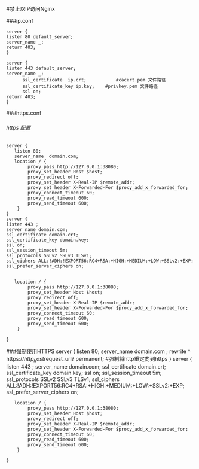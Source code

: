 #禁止以IP访问Nginx



###ip.conf

    server {
    listen 80 default_server;
    server_name _;
    return 403;
    }

    server {
    listen 443 default_server;
    server_name _;
          ssl_certificate  ip.crt;           #cacert.pem 文件路径
          ssl_certificate_key ip.key;    #privkey.pem 文件路径
          ssl on;
    return 403;
    }

###https.conf
###### https 配置
    server {
       listen 80;
       server_name  domain.com;
       location / {
            proxy_pass http://127.0.0.1:38080;
            proxy_set_header Host $host;
            proxy_redirect off;
            proxy_set_header X-Real-IP $remote_addr;
            proxy_set_header X-Forwarded-For $proxy_add_x_forwarded_for;
            proxy_connect_timeout 60;
            proxy_read_timeout 600;
            proxy_send_timeout 600;
        }
    }
    server {
    listen 443 ;
    server_name domain.com;
    ssl_certificate domain.crt;
    ssl_certificate_key domain.key;
    ssl on;
    ssl_session_timeout 5m;
    ssl_protocols SSLv2 SSLv3 TLSv1;
    ssl_ciphers ALL:!ADH:!EXPORT56:RC4+RSA:+HIGH:+MEDIUM:+LOW:+SSLv2:+EXP;
    ssl_prefer_server_ciphers on;


       location / {
            proxy_pass http://127.0.0.1:38080;
            proxy_set_header Host $host;
            proxy_redirect off;
            proxy_set_header X-Real-IP $remote_addr;
            proxy_set_header X-Forwarded-For $proxy_add_x_forwarded_for;
            proxy_connect_timeout 60;
            proxy_read_timeout 600;
            proxy_send_timeout 600;
        }

    }


###强制使用HTTPS
    server {
      listen       80;
          server_name  domain.com ;
          rewrite ^ https://$http_host$request_uri? permanent;    #强制将http重定向到https
        }
    server {
    listen 443 ;
    server_name domain.com;
    ssl_certificate domain.crt;
    ssl_certificate_key domain.key;
    ssl on;
    ssl_session_timeout 5m;
    ssl_protocols SSLv2 SSLv3 TLSv1;
    ssl_ciphers ALL:!ADH:!EXPORT56:RC4+RSA:+HIGH:+MEDIUM:+LOW:+SSLv2:+EXP;
    ssl_prefer_server_ciphers on;


       location / {
            proxy_pass http://127.0.0.1:38080;
            proxy_set_header Host $host;
            proxy_redirect off;
            proxy_set_header X-Real-IP $remote_addr;
            proxy_set_header X-Forwarded-For $proxy_add_x_forwarded_for;
            proxy_connect_timeout 60;
            proxy_read_timeout 600;
            proxy_send_timeout 600;
        }

    }

